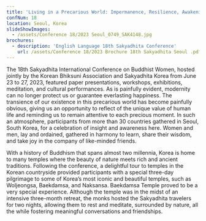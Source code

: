 ```yaml
---
title: 'Living in a Precarious World: Impermanence, Resilience, Awakening'
confNum: 18
location: Seoul, Korea
slideShowImages:
  - /assets/Conference 18/2023 Seoul_0749_SAK4148.jpg
brochures:
  - description: 'English Language 18th Sakyadhita Conference'
    url: /assets/Conference 18/2023 Brochure 18th Sakyadhita Seoul .pdf
---
```


The 18th Sakyadhita International Conference on Buddhist Women, hosted jointly by the Korean Bhiksuni Association and Sakyadhita Korea from June 23 to 27, 2023, featured paper presentations, workshops, exhibitions, meditation, and cultural performances. As is painfully evident, modernity can no longer protect us or guarantee everlasting happiness. The transience of our existence in this precarious world has become painfully obvious, giving us an opportunity to reflect of the unique value of human life and reminding us to remain attentive to each precious moment. In such an atmosphere, participants from more than 30 countries gathered in Seoul, South Korea, for a celebration of insight and awareness here. Women and men, lay and ordained, gathered in harmony to learn, share their wisdom, and take joy in the company of like-minded friends.

With a history of Buddhism that spans almost two millennia, Korea is home to many temples where the beauty of nature meets rich and ancient traditions. Following the conference, a delightful tour to temples in the Korean countryside provided participants with a special three-day pilgrimage to some of Korea’s most iconic and beautiful temples, such as Woljeongsa, Baekdamsa, and Naksansa. Baekdamsa Temple proved to be a very special experience. Although the temple was in the midst of an intensive three-month retreat, the monks hosted the Sakyadhita travelers for two nights, allowing them to rest and meditate, surrounded by nature, all the while fostering meaningful conversations and friendships.
